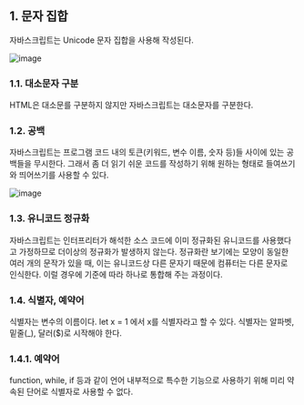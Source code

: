 ## 1. 문자 집합
자바스크립트는 Unicode 문자 집합을 사용해 작성된다.

![image](https://user-images.githubusercontent.com/39623897/104831663-4f303a00-58ce-11eb-86c4-153851718397.png)

### 1.1. 대소문자 구분
HTML은 대소문를 구분하지 않지만 자바스크립트는 대소문자를 구분한다. 

### 1.2. 공백
자바스크립트는 프로그램 코드 내의 토큰(키워드, 변수 이름, 숫자 등)들 사이에 있는 공백들을 무시한다. 그래서 좀 더 읽기 쉬운 코드를 작성하기 위해
원하는 형태로 들여쓰기와 띄어쓰기를 사용할 수 있다.

![image](https://user-images.githubusercontent.com/39623897/104833768-8ad30000-58de-11eb-9834-cac83de91bb6.png)

### 1.3. 유니코드 정규화
자바스크립트는 인터프리터가 해석한 소스 코드에 이미 정규화된 유니코드를 사용했다고 가정하므로 더이상의 정규화가 발생하지 않는다.
정규화란 보기에는 모양이 동일한 여러 개의 문작가 있을 때, 이는 유니코드상 다른 문자기 때문에 컴퓨터는 다른 문자로 인식한다. 이럴 경우에 
기준에 따라 하나로 통합해 주는 과정이다.

### 1.4. 식별자, 예약어
식별자는 변수의 이름이다. let x = 1 에서 x를 식별자라고 할 수 있다. 식별자는 알파벳, 밑줄(_), 달러($)로 시작해야 한다.

### 1.4.1. 예약어
function, while, if 등과 같이 언어 내부적으로 특수한 기능으로 사용하기 위해 미리 약속된 단어로 식별자로 사용할 수 없다.
